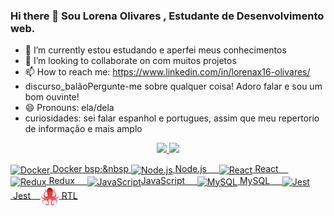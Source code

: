 ### Hi there 👋 Sou Lorena Olivares , Estudante de Desenvolvimento web.

- 🔭 I’m currently  estou estudando e aperfei meus conhecimentos
- 👯 I’m looking to collaborate on com muitos projetos
- 📫 How to reach me:  https://www.linkedin.com/in/lorenax16-olivares/
- discurso_balãoPergunte-me sobre qualquer coisa! Adoro falar e sou um bom ouvinte! 
- 😄 Pronouns:  ela/dela
- curiosidades: sei falar espanhol e portugues, assim que meu repertorio de informação e mais amplo

<div align="center">
<a href="https://github.com/">
  <img height="180em" src="https://github-readme-stats.vercel.app/api?username=lorenax16&show_icons=true&theme=dracula&include_all_commits=true&count_private=true&icon_color=2FC18C&title_color=2FC18C&bg_color=1A1D21"/>
  <img height="180em" src="https://github-readme-stats.vercel.app/api/top-langs/?username=lorenax16&layout=compact&langs_count=7&theme=dracula&title_color=2FC18C&bg_color=1A1D21"/>
</div>
  
  <img src="https://img.icons8.com/fluency/48/000000/docker.png" alt="Docker" align="center" height=30/>&nbsp;<span>Docker</span> bsp;&nbsp
<img src="https://img.icons8.com/fluency/48/000000/node-js.png" alt="Node.js" align="center" height=30/>&nbsp;<span>Node.js</span> &nbsp; &nbsp;
<img src="https://img.icons8.com/color/48/000000/react-native.png" alt="React" align="center" height=30/>&nbsp;<span>React</span> &nbsp; &nbsp;
<img src="https://img.icons8.com/color/48/000000/redux.png" alt="Redux" align="center" height=30/>&nbsp;<span>Redux</span> &nbsp; &nbsp;
<img src="https://img.icons8.com/color/48/000000/javascript--v1.png" alt="JavaScript" align="center" height=30/><span>JavaScript</span> &nbsp; &nbsp;
<img src="https://img.icons8.com/fluency/48/000000/mysql-logo.png" align="center" alt="MySQL"/>&nbsp;<span>MySQL</span> &nbsp; &nbsp;
<img src="https://cdn.jsdelivr.net/gh/devicons/devicon/icons/jest/jest-plain.svg" align="center" alt="Jest" height=30/>&nbsp;<span>Jest</span> &nbsp;&nbsp;
<img src="https://raw.githubusercontent.com/testing-library/dom-testing-library/main/other/octopus.png" align="center" alt="RTL" height=30/>&nbsp;<span>RTL</span>
